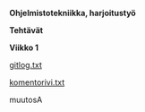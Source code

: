 **Ohjelmistotekniikka, harjoitustyö**

**Tehtävät**

**Viikko 1**

[gitlog.txt](https://github.com/ngaphi/ot-harjoitustyo/raw/master/laskarit/viikko1/gitlog.txt)

[komentorivi.txt](https://github.com/ngaphi/ot-harjoitustyo/raw/master/laskarit/viikko1/komentorivi.txt)

muutosA

